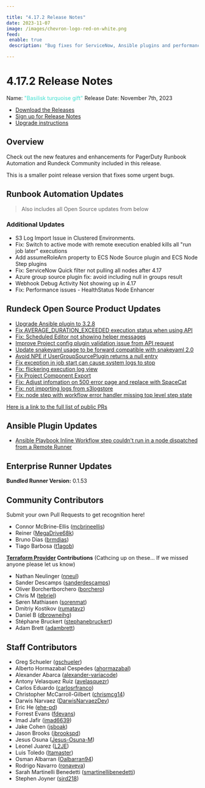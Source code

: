 ```yaml
---

title: "4.17.2 Release Notes"
date: 2023-11-07
image: /images/chevron-logo-red-on-white.png
feed:
 enable: true
 description: "Bug fixes for ServiceNow, Ansible plugins and performance enhancements."

---
```


# 4.17.2 Release Notes

Name: <span style="color: turquoise"><span class="glyphicon glyphicon-gift"></span> "Basilisk turquoise gift"</span>
Release Date: November 7th, 2023

- [Download the Releases](https://download.rundeck.com/)
- [Sign up for Release Notes](https://www.rundeck.com/release-notes-signup)
- [Upgrade instructions](/upgrading/index.md)

## Overview

Check out the new features and enhancements for PagerDuty Runbook Automation and Rundeck Community included in this release.

This is a smaller point release version that fixes some urgent bugs.

## Runbook Automation Updates

> Also includes all Open Source updates from below

### Additional Updates


* S3 Log Import Issue in Clustered Environments.
* Fix: Switch to active mode with remote execution enabled kills all &quot;run job later&quot; executions
* Add assumeRoleArn property to ECS Node Source plugin and ECS Node Step plugins
* Fix: ServiceNow Quick filter not pulling all nodes after 4.17
* Azure group source plugin fix: avoid including null in groups result
* Webhook Debug Activity Not showing up in 4.17
* Fix: Performance issues - HealthStatus Node Enhancer


## Rundeck Open Source Product Updates

* [Upgrade Ansible plugin to 3.2.8](https://github.com/rundeck/rundeck/pull/8644)
* [Fix AVERAGE_DURATION_EXCEEDED execution status when using API](https://github.com/rundeck/rundeck/pull/8635)
* [Fix: Scheduled Editor not showing helper messages](https://github.com/rundeck/rundeck/pull/8630)
* [Improve Project config plugin validation issue from API request](https://github.com/rundeck/rundeck/pull/8624)
* [Update snakeyaml usage to be forward compatible with snakeyaml 2.0](https://github.com/rundeck/rundeck/pull/8621)
* [Avoid NPE if UserGroupSourcePlugin returns a null entry](https://github.com/rundeck/rundeck/pull/8618)
* [Fix exception in job start can cause system logs to stop](https://github.com/rundeck/rundeck/pull/8611)
* [Fix: flickering execution log view](https://github.com/rundeck/rundeck/pull/8609)
* [Fix Project Component Export](https://github.com/rundeck/rundeck/pull/8607)
* [Fix: Adjust infomation on 500 error page and replace with SpaceCat](https://github.com/rundeck/rundeck/pull/8588)
* [Fix: not importing logs from s3logstore](https://github.com/rundeck/rundeck/pull/8583)
* [Fix: node step with workflow error handler missing top level step state](https://github.com/rundeck/rundeck/pull/8494)


[Here is a link to the full list of public PRs](https://github.com/rundeck/rundeck/pulls?q=is%3Apr+milestone%3A4.17.2+is%3Aclosed)

## Ansible Plugin Updates
* [Ansible Playbook Inline Workflow step couldn&#39;t run in a node dispatched from a Remote Runner](https://github.com/rundeck-plugins/ansible-plugin/pull/344)


## Enterprise Runner Updates

**Bundled Runner Version:** 0.1.53


## Community Contributors

Submit your own Pull Requests to get recognition here!

* Connor McBrine-Ellis ([mcbrineellis](https://github.com/mcbrineellis))
* Reiner ([MegaDrive68k](https://github.com/MegaDrive68k))
* Bruno Dias ([brmdias](https://github.com/brmdias))
* Tiago Barbosa ([t1agob](https://github.com/t1agob))

**[Terraform Provider](https://github.com/rundeck/terraform-provider-rundeck) Contributions** (Cathcing up on these... If we missed anyone please let us know)

* Nathan Neulinger ([nneul](https://github.com/nnuel))
* Sander Descamps ([sanderdescamps](https://github.com/sanderdescamps))
* Oliver Borchertborchero ([borchero](https://github.com/borchero))
* Chris M ([tebriel](https://github.com/tebriel))
* Søren Mathiasen ([sorenmat](https://github.com/sorenmat))
* Dmitriy Kostikov ([rumatavz](https://github.com/rumatavz))
* Daniel B ([dbrowneihg](https://github.com/dbrowneihg))
* Stéphane Bruckert ([stephanebruckert](https://github.com/stephanebruckert))
* Adam Brett ([adambrett](https://github.com/adambrett))



## Staff Contributors

* Greg Schueler ([gschueler](https://github.com/gschueler))
* Alberto Hormazabal Cespedes ([ahormazabal](https://github.com/ahormazabal))
* Alexander Abarca ([alexander-variacode](https://github.com/alexander-variacode))
* Antony Velasquez Ruiz ([avelasquezr](https://github.com/avelasquezr))
* Carlos Eduardo ([carlosrfranco](https://github.com/carlosrfranco))
* Christopher McCarroll-Gilbert ([chrismcg14](https://github.com/chrismcg14))
* Darwis Narvaez ([DarwisNarvaezDev](https://github.com/DarwisNarvaezDev))
* Eric He ([ehe-pd](https://github.com/ehe-pd))
* Forrest Evans ([fdevans](https://github.com/fdevans))
* Imad Jafir ([imad6639](https://github.com/imad6639))
* Jake Cohen ([jsboak](https://github.com/jsboak))
* Jason Brooks ([jbrookspd](https://github.com/jbrookspd))
* Jesus Osuna ([Jesus-Osuna-M](https://github.com/Jesus-Osuna-M))
* Leonel Juarez ([L2JE](https://github.com/L2JE))
* Luis Toledo ([ltamaster](https://github.com/ltamaster))
* Osman Albarran ([Oalbarran94](https://github.com/Oalbarran94))
* Rodrigo Navarro ([ronaveva](https://github.com/ronaveva))
* Sarah Martinelli Benedetti ([smartinellibenedetti](https://github.com/smartinellibenedetti))
* Stephen Joyner ([sjrd218](https://github.com/sjrd218))
